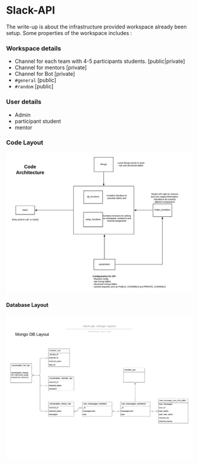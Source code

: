 # Slack-API 

The write-up is about the infrastructure provided workspace already been setup. Some properties of the workspace includes : 

### Workspace details 
- Channel for each team with 4-5 participants students. [public|private]
- Channel for mentors [private]
- Channel for Bot [private]
- ``` #general ``` [public]
- ``` #random ``` [public]

### User details 
- Admin
- participant student
- mentor

### Code Layout

![Code layout](https://github.com/PrithiPal/slack-api/blob/master/assets/slack_api_code_architecture.jpeg)


#### Database Layout 

![mongo tables](https://github.com/PrithiPal/slack-api/blob/master/assets/slack-api_mongo_layout.jpeg)
